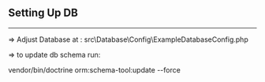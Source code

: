 ## Setting Up DB
___
=> Adjust Database at :
src\Database\Config\ExampleDatabaseConfig.php


=> to update db schema run:
 
vendor/bin/doctrine orm:schema-tool:update --force

